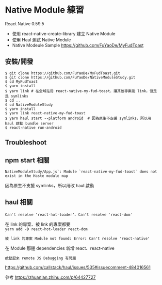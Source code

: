 # Native Module 練習
React Native 0.59.5
- 使用 react-native-create-library 建立 Native Module
- 使用 Haul 測試 Native Module
- Native Modeule Sample https://github.com/FuYaoDe/MyFudToast

## 安裝/開發
```
$ git clone https://github.com/FuYaoDe/MyFudToast.git
$ git clone https://github.com/FuYaoDe/NativeModuleStudy.git
$ cd MyFudToast
$ yarn install 
$ yarn link # 在全域註冊 react-native-my-fud-toast，讓其他專案能 link，但是是 symlinks
$ cd ..
$ cd NativeModuleStudy
$ yarn install
$ yarn link react-native-my-fud-toast
$ yarn haul start --platform android  # 因為原生不支援 symlinks，所以用 haul 啟動 bundle server
$ react-native run-android
```


## Troubleshoot

## npm start 相關
```
NativeModuleStudy/App.js`: Module `react-native-my-fud-toast` does not exist in the Haste module map
```
因為原生不支援 symlinks，所以用改 haul 啟動

## haul 相關
```
Can't resolve 'react-hot-loader'、Can't resolve 'react-dom'
```
在 link 的專案、被 link 的專案都要  
`yarn add -D react-hot-loader react-dom`
  

```
被 link 的專案 Module not found: Error: Can't resolve 'react-native'
```
在 Module 那邊 dependencies 新增 react、react-native

  
```
啟動起來 remote JS Debugging 有問題
```
https://github.com/callstack/haul/issues/535#issuecomment-484016561


參考 https://zhuanlan.zhihu.com/p/64427727
